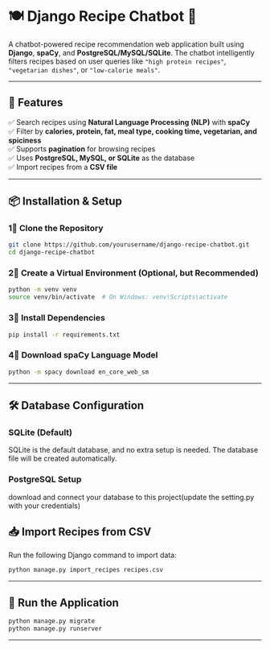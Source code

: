 # 🍽️ Django Recipe Chatbot 🤖

A chatbot-powered recipe recommendation web application built using **Django**, **spaCy**, and **PostgreSQL/MySQL/SQLite**. The chatbot intelligently filters recipes based on user queries like `"high protein recipes"`, `"vegetarian dishes"`, or `"low-calorie meals"`.

---

## 🚀 Features

✅ Search recipes using **Natural Language Processing (NLP)** with **spaCy**  
✅ Filter by **calories, protein, fat, meal type, cooking time, vegetarian, and spiciness**  
✅ Supports **pagination** for browsing recipes  
✅ Uses **PostgreSQL, MySQL, or SQLite** as the database  
✅ Import recipes from a **CSV file**  

---

## 📦 Installation & Setup

### 1⃣ Clone the Repository  
```bash
git clone https://github.com/yourusername/django-recipe-chatbot.git
cd django-recipe-chatbot
```

### 2⃣ Create a Virtual Environment (Optional, but Recommended)
```bash
python -m venv venv
source venv/bin/activate  # On Windows: venv\Scripts\activate
```

### 3⃣ Install Dependencies  
```bash
pip install -r requirements.txt
```

### 4⃣ Download spaCy Language Model  
```bash
python -m spacy download en_core_web_sm
```

---

## 🛠️ Database Configuration

### **SQLite (Default)**
SQLite is the default database, and no extra setup is needed. The database file will be created automatically.

### **PostgreSQL Setup**
download and connect your database to this project(update the setting.py with your credentials)

## 📥 Import Recipes from CSV
Run the following Django command to import data:  
   ```bash
   python manage.py import_recipes recipes.csv
   ```

---

## 🚀 Run the Application
```bash
python manage.py migrate
python manage.py runserver
```

---



